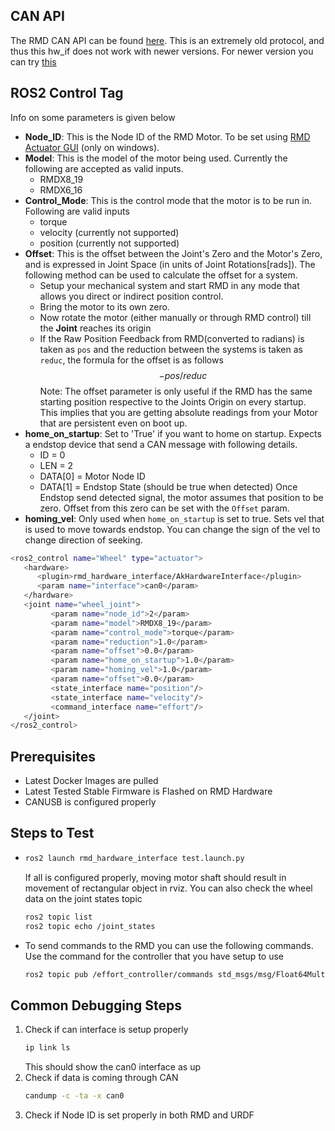 ## CAN API
The RMD CAN API can be found [here](./misc/protocolV2_0.pdf). This is an extremely old protocol, and thus this hw_if does not work with newer versions. For newer version you can try [this](https://github.com/2b-t/myactuator_rmd_ros)

## ROS2 Control Tag
Info on some parameters is given below
- __Node_ID__: This is the Node ID of the RMD Motor. To be set using [RMD Actuator GUI](./misc/windows_setup.exe) (only on windows).
- __Model__: This is the model of the motor being used. Currently the following are accepted as valid inputs.
   - RMDX8_19
   - RMDX6_16
- __Control_Mode__: This is the control mode that the motor is to be run in. Following are valid inputs
   - torque
   - velocity (currently not supported)
   - position (currently not supported)
- __Offset__: This is the offset between the Joint's Zero and the Motor's Zero, and is expressed in Joint Space (in units of Joint Rotations[rads]). The following method can be used to calculate the offset for a system.
  - Setup your mechanical system and start RMD in any mode that allows you direct or indirect position control.
  - Bring the motor to its own zero.
  - Now rotate the motor (either manually or through RMD control) till the **Joint** reaches its origin
  - If the Raw Position Feedback from RMD(converted to radians) is taken as `pos` and the reduction between the systems is taken as `reduc`, the formula for the offset is as follows 
  $$-pos/reduc$$
   Note: The offset parameter is only useful if the RMD has the same starting position respective to the Joints Origin on every startup. This implies that you are getting absolute readings from your Motor that are persistent even on boot up.
- __home_on_startup__: Set to 'True' if you want to home on startup. Expects a endstop device that send a CAN message with following details.
  - ID = 0
  - LEN = 2
  - DATA[0] = Motor Node ID
  - DATA[1] = Endstop State (should be true when detected)
  Once Endstop send detected signal, the motor assumes that position to be zero. Offset from this zero can be set with the `Offset` param.
- __homing_vel__: Only used when `home_on_startup` is set to true. Sets vel that is used to move towards endstop. You can change the sign of the vel to change direction of seeking.

```bash
<ros2_control name="Wheel" type="actuator">
   <hardware>
      <plugin>rmd_hardware_interface/AkHardwareInterface</plugin>
      <param name="interface">can0</param>
   </hardware>
   <joint name="wheel_joint">
         <param name="node_id">2</param>
         <param name="model">RMDX8_19</param>
         <param name="control_mode">torque</param>
         <param name="reduction">1.0</param>
         <param name="offset">0.0</param>
         <param name="home_on_startup">1.0</param>
         <param name="homing_vel">1.0</param>
         <param name="offset">0.0</param>
         <state_interface name="position"/>
         <state_interface name="velocity"/>
         <command_interface name="effort"/>
   </joint>
</ros2_control>
```
## Prerequisites
- Latest Docker Images are pulled
- Latest Tested Stable Firmware is Flashed on RMD Hardware
- CANUSB is configured properly

## Steps to Test
- 
   ```bash
   ros2 launch rmd_hardware_interface test.launch.py
   ```
   If all is configured properly, moving motor shaft should result in movement of rectangular object in rviz. You can also check the wheel data on the joint states topic
   ```bash
   ros2 topic list
   ros2 topic echo /joint_states
   ```
- To send commands to the RMD you can use the following commands. Use the command for the controller that you have setup to use
  ```bash
  ros2 topic pub /effort_controller/commands std_msgs/msg/Float64MultiArray "data: [ 1.0 ]"
  ```

## Common Debugging Steps

1) Check if can interface is setup properly
   ```bash
   ip link ls
   ```
   This should show the can0 interface as up
2) Check if data is coming through CAN
   ```bash
   candump -c -ta -x can0
   ```
3) Check if Node ID is set properly in both RMD and URDF